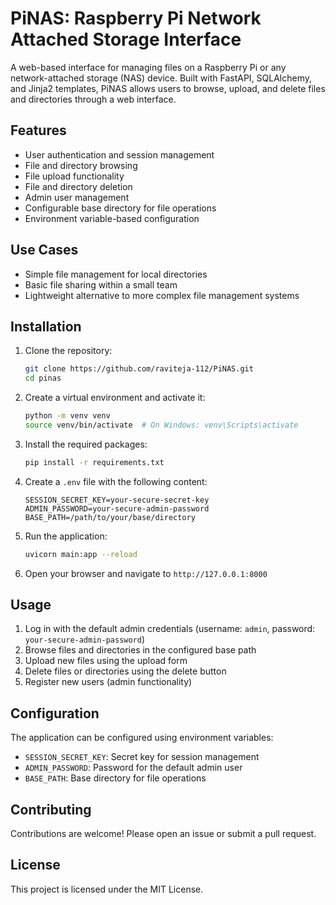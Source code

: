 # PiNAS: Raspberry Pi Network Attached Storage Interface

A web-based interface for managing files on a Raspberry Pi or any network-attached storage (NAS) device. Built with FastAPI, SQLAlchemy, and Jinja2 templates, PiNAS allows users to browse, upload, and delete files and directories through a web interface.

## Features

- User authentication and session management
- File and directory browsing
- File upload functionality
- File and directory deletion
- Admin user management
- Configurable base directory for file operations
- Environment variable-based configuration

## Use Cases

- Simple file management for local directories
- Basic file sharing within a small team
- Lightweight alternative to more complex file management systems

## Installation

1. Clone the repository:
   ```bash
   git clone https://github.com/raviteja-112/PiNAS.git
   cd pinas
   ```

2. Create a virtual environment and activate it:
   ```bash
   python -m venv venv
   source venv/bin/activate  # On Windows: venv\Scripts\activate
   ```

3. Install the required packages:
   ```bash
   pip install -r requirements.txt
   ```

4. Create a `.env` file with the following content:
   ```
   SESSION_SECRET_KEY=your-secure-secret-key
   ADMIN_PASSWORD=your-secure-admin-password
   BASE_PATH=/path/to/your/base/directory
   ```

5. Run the application:
   ```bash
   uvicorn main:app --reload
   ```

6. Open your browser and navigate to `http://127.0.0.1:8000`

## Usage

1. Log in with the default admin credentials (username: `admin`, password: `your-secure-admin-password`)
2. Browse files and directories in the configured base path
3. Upload new files using the upload form
4. Delete files or directories using the delete button
5. Register new users (admin functionality)

## Configuration

The application can be configured using environment variables:

- `SESSION_SECRET_KEY`: Secret key for session management
- `ADMIN_PASSWORD`: Password for the default admin user
- `BASE_PATH`: Base directory for file operations

## Contributing

Contributions are welcome! Please open an issue or submit a pull request.

## License

This project is licensed under the MIT License.
